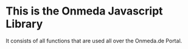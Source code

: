 # This is the Onmeda Javascript Library #

It consists of all functions that are used all over the Onmeda.de Portal.